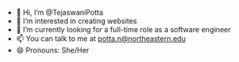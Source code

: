 - 👋 Hi, I’m @TejaswaniPotta
- 👀 I’m interested in creating websites
- 🌱 I’m currently looking for a full-time role as a software engineer
- 📫 You can talk to me at potta.n@northeastern.edu
- 😄 Pronouns: She/Her

<!---
TejaswaniPotta/TejaswaniPotta is a ✨ special ✨ repository because its `README.md` (this file) appears on your GitHub profile.
You can click the Preview link to take a look at your changes.
--->
